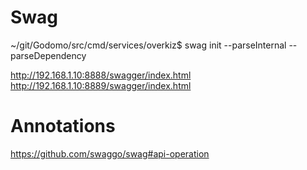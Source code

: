 # Swag

   ~/git/Godomo/src/cmd/services/overkiz$ swag init --parseInternal --parseDependency


   http://192.168.1.10:8888/swagger/index.html
   http://192.168.1.10:8889/swagger/index.html

# Annotations
 https://github.com/swaggo/swag#api-operation
